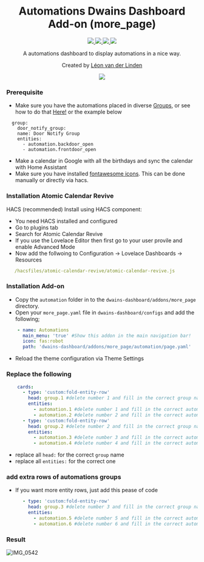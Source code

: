 <h1 align="center">Automations Dwains Dashboard Add-on (more_page)</h1>

<p align="center">
  <a href="https://dwainscheeren.github.io/dwains-lovelace-dashboard/">
    <img src="https://img.shields.io/badge/Dwains%20Dashboard-Default-299ec2.svg" />
  </a>
  <a href="https://github.com/custom-components/hacs">
    <img src="https://img.shields.io/badge/HACS-Default-orange.svg" />
  </a>
  <a href="https://github.com/LRvdLinden/automations_dd_addon">
    <img src="https://img.shields.io/github/v/release/LRvdLinden/automations_dd_addon" />
  </a>
      <a href="https://github.com/LRvdLinden/automations_dd_addon">
    <img src="https://img.shields.io/github/downloads/LRvdLinden/automations_dd_addon/latest/total?color=purple&label=%20release%20Downloads" />
  </a>
</p>
<p align="center">A automations dashboard to display automations in a nice way.</p>

<p align="center">Created by <a href="https://github.com/LRvdLinden">Léon van der Linden</a>
</p> 

<p align="center">
  <img src="https://www.iotworldtoday.com/files/2019/11/GettyImages-1097894826-724x432.jpg" />
</p>


### Prerequisite
- Make sure you have the automations placed in diverse [Groups](https://www.home-assistant.io/integrations/group/), or see how to do that [Here!](https://www.home-assistant.io/integrations/group/) or the example below
```
  group:
    door_notify_group:
    name: Door Notify Group
    entities:
      - automation.backdoor_open
      - automation.frontdoor_open
```
- Make a calendar in Google with all the birthdays and sync the calendar with Home Assistant
- Make sure you have installed [fontawesome icons](https://github.com/thomasloven/hass-fontawesome). This can be done manually or directly via hacs.


### Installation Atomic Calendar Revive
HACS (recommended)
Install using HACS component:

- You need HACS installed and configured
- Go to plugins tab
- Search for Atomic Calendar Revive
- If you use the Lovelace Editor then first go to your user provile and enable Advanced Mode
- Now add the follwoing to Configuration -> Lovelace Dashboards -> Resources
 ```yaml
    /hacsfiles/atomic-calendar-revive/atomic-calendar-revive.js
 ```
 
 
### Installation Add-on
- Copy the `automation` folder in to the `dwains-dashboard/addons/more_page` directory.
- Open your `more_page.yaml` file in `dwains-dashboard/configs` and add the following;
 ```yaml
     - name: Automations
       main_menu: 'true' #Show this addon in the main navigation bar!
       icon: fas:robot
       path: 'dwains-dashboard/addons/more_page/automation/page.yaml'
```
- Reload the theme configuration via Theme Settings


### Replace the following
 ```yaml
     cards:
       - type: 'custom:fold-entity-row'
         head: group.1 #delete number 1 and fill in the correct group name
         entities:
           - automation.1 #delete number 1 and fill in the correct automation name
           - automation.2 #delete number 2 and fill in the correct automation name
       - type: 'custom:fold-entity-row'
         head: group.2 #delete number 2 and fill in the correct group name
         entities:
           - automation.3 #delete number 3 and fill in the correct automation name
           - automation.4 #delete number 4 and fill in the correct automation name
```
- replace all `head:` for the correct `group` name
- replace all `entities:` for the correct one

### add extra rows of automations groups

- If you want more entity rows, just add this pease of code
 ```yaml
       - type: 'custom:fold-entity-row'
         head: group.3 #delete number 3 and fill in the correct group name
         entities:
           - automation.5 #delete number 5 and fill in the correct automation name
           - automation.6 #delete number 6 and fill in the correct automation name
```

### Result

![IMG_0542](https://user-images.githubusercontent.com/77990847/114416033-8bfb8c80-9bb0-11eb-8c69-86e1fcfe5cc6.PNG)

